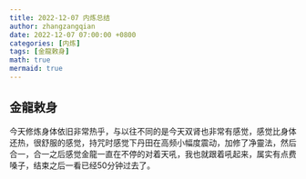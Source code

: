 ```yaml
---
title: 2022-12-07 内炼总结
author: zhangzangqian
date: 2022-12-07 07:00:00 +0800
categories: [内炼]
tags: [金龍敕身]
math: true
mermaid: true
---
```


## 金龍敕身

今天修炼身体依旧非常热乎，与以往不同的是今天双肾也非常有感觉，感觉比身体还热，很舒服的感觉，持咒时感觉下丹田在高频小幅度震动，加修了净靈法，然后合一，合一之后感觉金龍一直在不停的对着天吼，我也就跟着吼起来，属实有点费嗓子，结束之后一看已经50分钟过去了。
